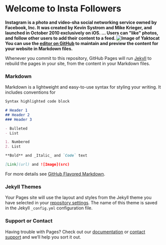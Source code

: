 # Welcome to Insta Followers
**Instagram is a photo and video-sha
 social networking service owned by Facebook, Inc. It was created by Kevin Systrom and Mike Krieger, and launched in October 2010 exclusively on iOS. ... Users can "like" photos, and follow other users to add their content to a feed.
![Image of Yaktocat](https://octodex.github.com/images/yaktocat.png)
You can use the [editor on GitHub](https://github.com/deepak170/igfamous.github.io/edit/master/index.md) to maintain and preview the content for your website in Markdown files.**

Whenever you commit to this repository, GitHub Pages will run [Jekyll](https://jekyllrb.com/) to rebuild the pages in your site, from the content in your Markdown files.

### Markdown

Markdown is a lightweight and easy-to-use syntax for styling your writing. It includes conventions for

```markdown
Syntax highlighted code block

# Header 1
## Header 2
### Header 3

- Bulleted
- List

1. Numbered
2. List

**Bold** and _Italic_ and `Code` text

[Link](url) and ![Image](src)
```

For more details see [GitHub Flavored Markdown](https://guides.github.com/features/mastering-markdown/).

### Jekyll Themes

Your Pages site will use the layout and styles from the Jekyll theme you have selected in your [repository settings](https://github.com/deepak170/igfamous.github.io/settings). The name of this theme is saved in the Jekyll `_config.yml` configuration file.

### Support or Contact

Having trouble with Pages? Check out our [documentation](https://help.github.com/categories/github-pages-basics/) or [contact support](https://github.com/contact) and we’ll help you sort it out.

